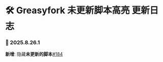 # **🛠️ Greasyfork 未更新脚本高亮 更新日志**

### **📅 2025.8.26.1**

**新增**: 隐藏**未更新的脚本**[#184](https://github.com/ChinaGodMan/UserScripts/issues/184)  
